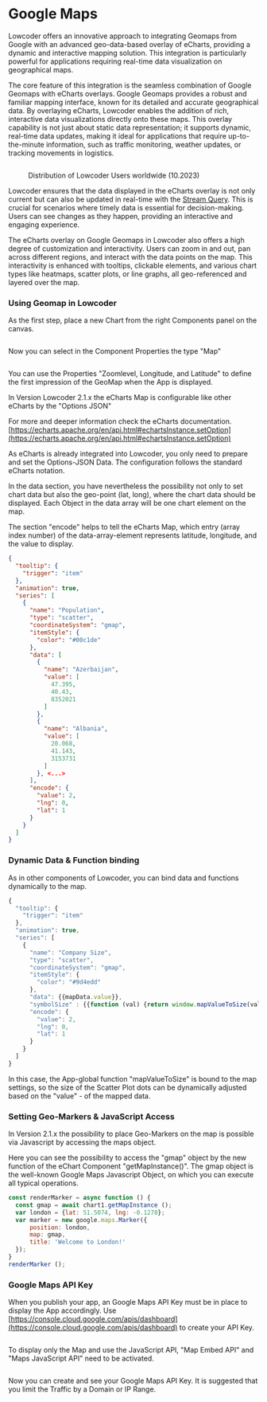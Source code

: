 # Google Maps

Lowcoder offers an innovative approach to integrating Geomaps from Google with an advanced geo-data-based overlay of eCharts, providing a dynamic and interactive mapping solution. This integration is particularly powerful for applications requiring real-time data visualization on geographical maps.

The core feature of this integration is the seamless combination of Google Geomaps with eCharts overlays. Google Geomaps provides a robust and familiar mapping interface, known for its detailed and accurate geographical data. By overlaying eCharts, Lowcoder enables the addition of rich, interactive data visualizations directly onto these maps. This overlay capability is not just about static data representation; it supports dynamic, real-time data updates, making it ideal for applications that require up-to-the-minute information, such as traffic monitoring, weather updates, or tracking movements in logistics.

<figure><img src="../../../.gitbook/assets/Screenshot 2023-10-27 at 22.07.19.png" alt=""><figcaption><p>Distribution of Lowcoder Users worldwide (10.2023)</p></figcaption></figure>

Lowcoder ensures that the data displayed in the eCharts overlay is not only current but can also be updated in real-time with the [Stream Query](../../../connect-your-data/data-sources-in-lowcoder/websocket-datasource.md). This is crucial for scenarios where timely data is essential for decision-making. Users can see changes as they happen, providing an interactive and engaging experience.

The eCharts overlay on Google Geomaps in Lowcoder also offers a high degree of customization and interactivity. Users can zoom in and out, pan across different regions, and interact with the data points on the map. This interactivity is enhanced with tooltips, clickable elements, and various chart types like heatmaps, scatter plots, or line graphs, all geo-referenced and layered over the map.

### Using Geomap in Lowcoder

As the first step, place a new Chart from the right Components panel on the canvas.

<figure><img src="../../../.gitbook/assets/App Editor  GeoMaps use 1.png" alt=""><figcaption></figcaption></figure>

Now you can select in the Component Properties the type "Map"

<figure><img src="../../../.gitbook/assets/App Editor  GeoMaps  Select Map.png" alt=""><figcaption></figcaption></figure>

You can use the Properties "Zoomlevel, Longitude, and Latitude" to define the first impression of the GeoMap when the App is displayed.

In Version Lowcoder 2.1.x the eCharts Map is configurable like other eCharts by the "Options JSON"

For more and deeper information check the eCharts documentation. [https://echarts.apache.org/en/api.html#echartsInstance.setOption](https://echarts.apache.org/en/api.html#echartsInstance.setOption)

As eCharts is already integrated into Lowcoder, you only need to prepare and set the Options-JSON Data. The configuration follows the standard eCharts notation.

In the data section, you have nevertheless the possibility not only to set chart data but also the geo-point (lat, long), where the chart data should be displayed. Each Object in the data array will be one chart element on the map.

The section "encode" helps to tell the eCharts Map, which entry (array index number) of the data-array-element represents latitude, longitude, and the value to display.

```json
{
  "tooltip": {
    "trigger": "item"
  },
  "animation": true,
  "series": [
    {
      "name": "Population",
      "type": "scatter",
      "coordinateSystem": "gmap",
      "itemStyle": {
        "color": "#00c1de"
      },
      "data": [
        {
          "name": "Azerbaijan",
          "value": [
            47.395,
            40.43,
            8352021
          ]
        },
        {
          "name": "Albania",
          "value": [
            20.068,
            41.143,
            3153731
          ]
        }, <...>
      ],
      "encode": {
        "value": 2,
        "lng": 0,
        "lat": 1
      }
    }
  ]
}
```

### Dynamic Data & Function binding

As in other components of Lowcoder, you can bind data and functions dynamically to the map.

```javascript
{
  "tooltip": {
    "trigger": "item"
  },
  "animation": true,
  "series": [
    {
      "name": "Company Size",
      "type": "scatter",
      "coordinateSystem": "gmap",
      "itemStyle": {
        "color": "#9d4edd"
      },
      "data": {{mapData.value}},
      "symbolSize" : {{function (val) {return window.mapValueToSize(val[2])}}},
      "encode": {
        "value": 2,
        "lng": 0,
        "lat": 1
      }
    }
  ]
}
```

In this case, the App-global function "mapValueToSize" is bound to the map settings, so the size of the Scatter Plot dots can be dynamically adjusted based on the "value" - of the mapped data.

### Setting Geo-Markers & JavaScript Access

In Version 2.1.x the possibility to place Geo-Markers on the map is possible via Javascript by accessing the maps object.

Here you can see the possibility to access the "gmap" object by the new function of the eChart Component "getMapInstance()". The gmap object is the well-known Google Maps Javascript Object, on which you can execute all typical operations.

```javascript
const renderMarker = async function () {
  const gmap = await chart1.getMapInstance ();
  var london = {lat: 51.5074, lng: -0.1278};
  var marker = new google.maps.Marker({
      position: london,
      map: gmap,
      title: 'Welcome to London!'
  });
}
renderMarker ();
```

### Google Maps API Key

When you publish your app, an Google Maps API Key must be in place to display the App accordingly. Use [https://console.cloud.google.com/apis/dashboard](https://console.cloud.google.com/apis/dashboard) to create your API Key.

<figure><img src="../../../.gitbook/assets/Google Maps APIs 0.png" alt=""><figcaption></figcaption></figure>

To display only the Map and use the JavaScript API, "Map Embed API" and "Maps JavaScript API" need to be activated.

<figure><img src="../../../.gitbook/assets/Google Maps APIs 1.png" alt=""><figcaption></figcaption></figure>

Now you can create and see your Google Maps API Key. It is suggested that you limit the Traffic by a Domain or IP Range.

<figure><img src="../../../.gitbook/assets/Google Maps APIs API Key.png" alt=""><figcaption></figcaption></figure>
